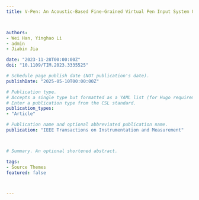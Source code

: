 ```yaml
---
title: V-Pen: An Acoustic-Based Fine-Grained Virtual Pen Input System Using Hand Tracking



authors:
- Wei Han, Yinghao Li
- admin
- Jiabin Jia

date: "2023-11-28T00:00:00Z"
doi: "10.1109/TIM.2023.3335525"

# Schedule page publish date (NOT publication's date).
publishDate: "2025-05-10T00:00:00Z"

# Publication type.
# Accepts a single type but formatted as a YAML list (for Hugo requirements).
# Enter a publication type from the CSL standard.
publication_types:
- "Article"

# Publication name and optional abbreviated publication name.
publication: "IEEE Transactions on Instrumentation and Measurement"



# Summary. An optional shortened abstract.

tags:
- Source Themes
featured: false



---
```



